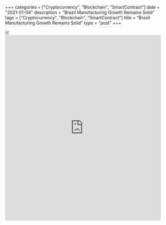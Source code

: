 +++
categories = ["Cryptocurrency", "Blockchain", "SmartContract"]
date = "2021-01-04"
description = "Brazil Manufacturing Growth Remains Solid"
tags = ["Cryptocurrency", "Blockchain", "SmartContract"]
title = "Brazil Manufacturing Growth Remains Solid"
type = "post"
+++

{{<iframe id="large-banner" src="https://www.bounty.group/#slide=25.0" width="100%" height="600" scrolling="no" style="border: 0px solid rgb(216, 221, 230); border-radius: 3px;">}}

Brazil's manufacturing continued to expand at a solid rate in December,
though the pace slowed, survey data from IHS Markit showed on Monday.

The purchasing manager's index for the manufacturing sector fell to 61.5
from 64.0 in November. A reading above 50 suggests expansion in the
sector.

Output growth was underpinned by strong gains in new orders. Employment
grew for a sixth month, albeit at a slower rate, but the pace remained
solid. The increase in input buying accelerated.

Supplier delivery times rose sharply mainly due to difficulties in
obtaining key materials. Input costs increased and part of that increase
was passed on to clients through higher charges.

"Looking ahead, companies were optimistic that output levels would
increase in 2021, but hopes were pinned on the COVID-19 pandemic coming
to an end, the approval of government reforms and an improvement in
material availability," Pollyanna De Lima, economics associate director
at IHS Markit, said.

For comments and feedback [contact](https://www.playgroundfx.com/contact/): editorial@rtt[news](https://www.letsplayfx.com/blog/forex-news-website/).com

[Economic News][1]

 **What parts of the world are seeing the best (and worst) economic
performances lately? Click[here][2] to check out our [Econ Scorecard][2]
and find out! See up-to-the-moment [ranking](https://www.playgroundfx.com/blog/crypto-exchange-ranking/)s for the best and worst
performers in [GDP][3], [unemployment rate][4], [inflation][5] and much
more.**

   1. www.rtt[news](https://www.letsplayfx.com/blog/forex-news-website/).com/Content/EconomicNews.aspx
   2. www.rtt[news](https://www.letsplayfx.com/blog/forex-news-website/).com/economic-scorecard/world-rank/retail-sales/highest-performance.aspx
   3. www.rtt[news](https://www.letsplayfx.com/blog/forex-news-website/).com/economic-scorecard/world-rank/GDP/highest-performance.aspx
   4. www.rtt[news](https://www.letsplayfx.com/blog/forex-news-website/).com/economic-scorecard/world-rank/unemployment-rate/lowest-performance.aspx
   5. www.rtt[news](https://www.letsplayfx.com/blog/forex-news-website/).com/economic-scorecard/world-rank/CPI/highest-performance.aspx